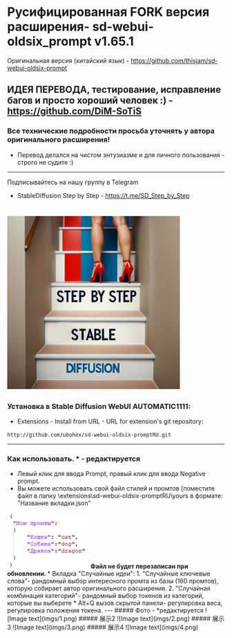 
# Русифицированная FORK версия расширения- sd-webui-oldsix_prompt v1.65.1 
Оригинальная версия (китайский язык) - https://github.com/thisjam/sd-webui-oldsix-prompt
## ИДЕЯ ПЕРЕВОДА, тестирование, исправление багов и просто хороший человек :) - https://github.com/DiM-SoTiS
### Все технические подробности просьба уточнять у автора оригинального расширения!
* Перевод делался на чистом энтузиазме и для личного пользования - строго не судите :)
--- 

  <p> Подписывайтесь на нашу группу в Telegram </p>

* StableDiffusion Step by Step - https://t.me/SD_Step_by_Step
# <img src="imgs/tg.jpg" width="400" height="400" />

### Установка в Stable Diffusion WebUI AUTOMATIC1111:
  * Extensions - Install from URL - URL for extension's git repository:
  ```
http://github.com/ubohex/sd-webui-oldsix-promptRU.git
  ```
 
--- 
### Как использовать. * - редактируется
  * Левый клик для ввода Prompt, правый клик для ввода Negative prompt.
  * Вы можете использовать свой файл стилей и промтов [поместите файл в папку \extensions\sd-webui-oldsix-promptRU\yours в формате: "Название вкладки.json"
<img src="imgs/img1.png">
<b>Файл не будет перезаписан при обновлении. </b>
  * Вкладка "Случайные идеи":
    1. "Случайные ключевые слова"- рандомный выбор интересного промта из базы (160 промтов), которую собирает автор оригинального расширения.
    2. "Случайная комбинация категорий"- рандомный выбор токенов из категорий, которые вы выберете
  * Alt+Q вызов скрытой панели- регулировка веса, регулировка положения токена.   
  ---
  ##### Фото - *редактируется 
  ![Image text](imgs/1.png)
  ##### 展示2 
  ![Image text](imgs/2.png)
  ##### 展示3
  ![Image text](imgs/3.png)
  ##### 展示4
  ![Image text](imgs/4.png)

